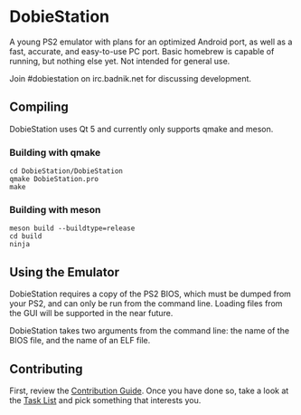 # DobieStation
A young PS2 emulator with plans for an optimized Android port, as well as a fast, accurate, and easy-to-use PC port. Basic homebrew is capable of running, but nothing else yet. Not intended for general use.

Join #dobiestation on irc.badnik.net for discussing development.

## Compiling
DobieStation uses Qt 5 and currently only supports qmake and meson.

### Building with qmake
```
cd DobieStation/DobieStation
qmake DobieStation.pro
make
```

### Building with meson
```
meson build --buildtype=release
cd build
ninja
```

## Using the Emulator
DobieStation requires a copy of the PS2 BIOS, which must be dumped from your PS2, and can only be run from the command line. Loading files from the GUI will be supported in the near future.

DobieStation takes two arguments from the command line: the name of the BIOS file, and the name of an ELF file.

## Contributing
First, review the [Contribution Guide](../master/CONTRIBUTING.md). Once you have done so, take a look at the [Task List](../master/TASKS.md) and pick something that interests you.
